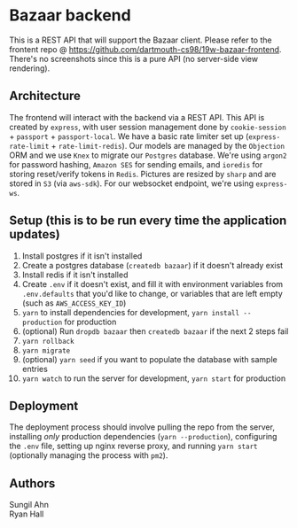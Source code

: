 # Bazaar backend

This is a REST API that will support the Bazaar client. Please refer to the frontent repo @ https://github.com/dartmouth-cs98/19w-bazaar-frontend. There's no screenshots since this is a pure API (no server-side view 
rendering).

## Architecture

The frontend will interact with the backend via a REST API. This API is created by `express`, with user session management done by `cookie-session` + `passport` + `passport-local`. We have a basic rate limiter set up (`express-rate-limit` + `rate-limit-redis`). Our models are managed by the `Objection` ORM and we use `Knex` to migrate our `Postgres` database. We're using `argon2` for password hashing, `Amazon SES` for sending emails, and `ioredis` for storing reset/verify tokens in `Redis`. Pictures are resized by `sharp` and are stored in `S3` (via `aws-sdk`). For our websocket endpoint, we're using `express-ws`.

## Setup (this is to be run every time the application updates)

1. Install postgres if it isn't installed
2. Create a postgres database (`createdb bazaar`) if it doesn't already exist
3. Install redis if it isn't installed
4. Create `.env` if it doesn't exist, and fill it with environment variables from `.env.defaults` that you'd like to change, or variables that are left empty (such as `AWS_ACCESS_KEY_ID`)
5. `yarn` to install dependencies for development, `yarn install --production` for production
6. (optional) Run `dropdb bazaar` then `createdb bazaar` if the next 2 steps fail
7. `yarn rollback`
8. `yarn migrate`
9. (optional) `yarn seed` if you want to populate the database with sample entries
10. `yarn watch` to run the server for development, `yarn start` for production

## Deployment

The deployment process should involve pulling the repo from the server, installing *only* production dependencies (`yarn --production`), configuring the `.env` file, setting up nginx reverse proxy, and running `yarn start` (optionally 
managing the process with `pm2`).

## Authors

Sungil Ahn  
Ryan Hall

